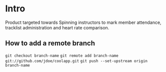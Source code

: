 # Intro
Product targeted towards Spinning instructors to mark member attendance, tracklist administration and heart rate comparison.


    
## How to add a remote branch
`git checkout branch-name`
`git remote add branch-name git://github.com/jdoe/coolapp.git`
`git push --set-upstream origin branch-name`